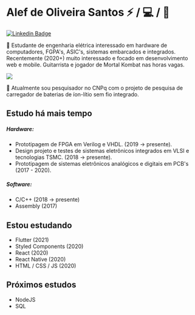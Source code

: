 # Alef de Oliveira Santos :zap: / :computer: / :iphone:

[![Linkedin Badge](https://img.shields.io/badge/-LinkedIn-blue?style=flat-square&logo=Linkedin&logoColor=white&link=https://www.linkedin.com/in/alef-santos/)](https://www.linkedin.com/in/alef-santos/)

:bust_in_silhouette: Estudante de engenharia elétrica interessado em hardware de computadores, FGPA's, ASIC's, sistemas embarcados e integrados. Recentemente (2020+) muito interessado e focado em desenvolvimento web e mobile. Guitarrista e jogador de Mortal Kombat nas horas vagas.

<img align="center" src="https://images.app.goo.gl/8GRQEK6DJJC8HRUf7">


:office: Atualmente sou pesquisador no CNPq com o projeto de pesquisa de carregador de baterias de íon-lítio sem fio integrado.


## Estudo há mais tempo
##### Hardware:
  - Prototipagem de FPGA em Verilog e VHDL. (2019 -> presente).
  - Design projeto e testes de sistemas eletrônicos integrados em VLSI e tecnologias TSMC. (2018 -> presente).
  - Prototipagem de sistemas eletrônicos analógicos e digitais em PCB's (2017 - 2020).  
##### Software:
  - C/C++ (2018 -> presente)
  - Assembly (2017)

## Estou estudando
- Flutter (2021)
- Styled Components (2020)
- React (2020)
- React Native (2020)
- HTML / CSS / JS (2020)

## Próximos estudos
- NodeJS
- SQL
